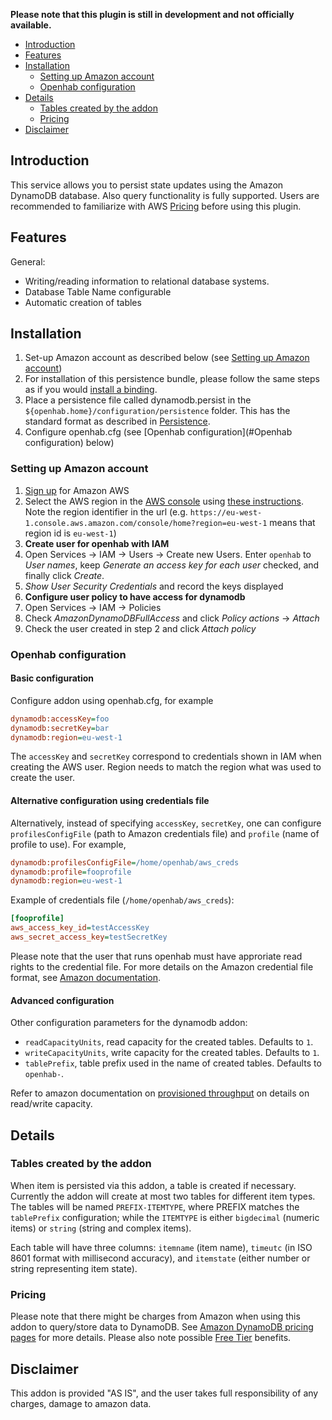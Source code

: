 **Please note that this plugin is still in development and not officially available.**

<!-- Using MarkdownTOC plugin for Sublime Text to update the table of contents (TOC) -->
<!-- MarkdownTOC depth=3 autolink=true bracket=round -->

- [Introduction](#introduction)
- [Features](#features)
- [Installation](#installation)
	- [Setting up Amazon account](#setting-up-amazon-account)
	- [Openhab configuration](#openhab-configuration)
- [Details](#details)
	- [Tables created by the addon](#tables-created-by-the-addon)
	- [Pricing](#pricing)
- [Disclaimer](#disclaimer)

<!-- /MarkdownTOC -->

## Introduction

This service allows you to persist state updates using the Amazon DynamoDB database. Also query functionality is fully supported. Users are recommended to familiarize with AWS [Pricing](#Pricing) before using this plugin.

## Features

General:

- Writing/reading information to relational database systems.
- Database Table Name configurable
- Automatic creation of tables

## Installation

1. Set-up Amazon account as described below (see [Setting up Amazon account](#setting-up-Amazon-account))
2. For installation of this persistence bundle, please follow the same steps as if you would [install a binding](https://github.com/openhab/openhab/wiki/Bindings).
3. Place a persistence file called dynamodb.persist in the `${openhab.home}/configuration/persistence` folder. This has the standard format as described in [Persistence](https://github.com/openhab/openhab/wiki/Persistence).
4. Configure openhab.cfg (see [Openhab configuration](#Openhab configuration) below)


### Setting up Amazon account

1. [Sign up](https://aws.amazon.com/) for Amazon AWS
2. Select the AWS region in the [AWS console](https://console.aws.amazon.com/) using [these instructions](https://docs.aws.amazon.com/awsconsolehelpdocs/latest/gsg/getting-started.html#select-region). Note the region identifier in the url (e.g. `https://eu-west-1.console.aws.amazon.com/console/home?region=eu-west-1` means that region id is `eu-west-1`)
3. **Create user for openhab with IAM**
  1. Open Services -> IAM -> Users -> Create new Users. Enter `openhab` to _User names_, keep _Generate an access key for each user_ checked, and finally click _Create_.
  2. _Show User Security Credentials_ and record the keys displayed
4. **Configure user policy to have access for dynamodb**
  1. Open Services -> IAM -> Policies
  2. Check _AmazonDynamoDBFullAccess_ and click _Policy actions_ -> _Attach_
  3. Check the user created in step 2 and click _Attach policy_

### Openhab configuration

#### Basic configuration

Configure addon using openhab.cfg, for example

 ````ini
dynamodb:accessKey=foo
dynamodb:secretKey=bar
dynamodb:region=eu-west-1
 ````
The `accessKey` and `secretKey` correspond to credentials shown in IAM when creating the AWS user. Region needs to match the region what was used to create the user.

#### Alternative configuration using credentials file

Alternatively, instead of specifying `accessKey`, `secretKey`, one can configure `profilesConfigFile` (path to Amazon credentials file) and `profile` (name of profile to use). For example,

 ````ini
dynamodb:profilesConfigFile=/home/openhab/aws_creds
dynamodb:profile=fooprofile
dynamodb:region=eu-west-1
 ````

Example of credentials file (`/home/openhab/aws_creds`):

````ini
[fooprofile]
aws_access_key_id=testAccessKey
aws_secret_access_key=testSecretKey
````

Please note that the user that runs openhab must have approriate read rights to the credential file. For more details on the Amazon credential file format, see [Amazon documentation](https://docs.aws.amazon.com/cli/latest/userguide/cli-chap-getting-started.html).

#### Advanced configuration

Other configuration parameters for the dynamodb addon:

- `readCapacityUnits`, read capacity for the created tables. Defaults to `1`.
- `writeCapacityUnits`, write capacity for the created tables. Defaults to `1`.
- `tablePrefix`, table prefix used in the name of created tables. Defaults to `openhab-`.

Refer to amazon documentation on [provisioned throughput](https://docs.aws.amazon.com/amazondynamodb/latest/developerguide/HowItWorks.ProvisionedThroughput.html) on details on read/write capacity.


## Details

### Tables created by the addon

When item is persisted via this addon, a table is created if necessary. Currently the addon will create at most two tables for different item types. The tables will be named `PREFIX-ITEMTYPE`, where PREFIX matches the `tablePrefix` configuration; while the `ITEMTYPE` is either `bigdecimal` (numeric items) or `string` (string and complex items).

Each table will have three columns: `itemname` (item name), `timeutc` (in ISO 8601 format with millisecond accuracy), and `itemstate` (either number or string representing item state).

### Pricing

Please note that there might be charges from Amazon when using this addon to query/store data to DynamoDB. See [Amazon DynamoDB pricing pages](https://aws.amazon.com/dynamodb/pricing/) for more details. Please also note possible [Free Tier](https://aws.amazon.com/free/) benefits. 

## Disclaimer

This addon is provided "AS IS", and the user takes full responsibility of any charges, damage to amazon data.